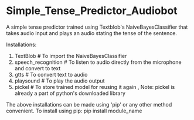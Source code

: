 # Simple_Tense_Predictor_Audiobot
 A simple tense predictor trained using Textblob's NaiveBayesClassifier that takes audio input and plays an audio stating the tense of the sentence.

 Installations:
 1) TextBlob # To import the NaiveBayesClassifier 
 2) speech_recognition # To listen to audio directly from the microphone and convert to text
 3) gtts # To convert text to audio
 4) playsound # To play the audio output
 5) pickel # To store trained model for reusing it again , Note: pickel is already a part of python's downloaded library
 
 The above installations can be made using 'pip' or any other method convenient.
 To install using pip:
 pip install module_name
